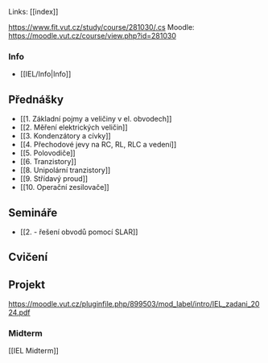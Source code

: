Links: [[index]]

https://www.fit.vut.cz/study/course/281030/.cs
Moodle: https://moodle.vut.cz/course/view.php?id=281030
### Info
- [[IEL/Info|Info]]

## Přednášky
- [[1. Základní pojmy a veličiny v el. obvodech]]
- [[2. Měření elektrických veličin]]
- [[3. Kondenzátory a cívky]]
- [[4. Přechodové jevy na RC, RL, RLC a vedení]]
- [[5. Polovodiče]]
- [[6. Tranzistory]]
- [[8. Unipolární tranzistory]]
- [[9. Střídavý proud]]
- [[10. Operační zesilovače]]
## Semináře
- [[2. - řešení obvodů pomocí SLAR]]


## Cvičení

## Projekt
https://moodle.vut.cz/pluginfile.php/899503/mod_label/intro/IEL_zadani_2024.pdf

### Midterm
[[IEL Midterm]]